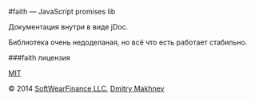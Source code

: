 #faith — JavaScript promises lib

Документация внутри в виде jDoc.

Библиотека очень недоделаная, но всё что есть работает стабильно.

###faith лицензия

[MIT](https://github.com/SoftWearFinance/faith/blob/master/license.txt)

© 2014 [SoftWearFinance LLC](http://softwearfinance.com/), [Dmitry Makhnev](https://github.com/DmitryMakhnev/)
